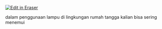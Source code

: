 <p><a target="_blank" href="https://app.eraser.io/workspace/SJtTyRhioaAsLDxXD6S9" id="edit-in-eraser-github-link"><img alt="Edit in Eraser" src="https://firebasestorage.googleapis.com/v0/b/second-petal-295822.appspot.com/o/images%2Fgithub%2FOpen%20in%20Eraser.svg?alt=media&amp;token=968381c8-a7e7-472a-8ed6-4a6626da5501"></a></p>

dalam penggunaan lampu di lingkungan rumah tangga kalian bisa sering menemui 


<!--- Eraser file: https://app.eraser.io/workspace/SJtTyRhioaAsLDxXD6S9 --->